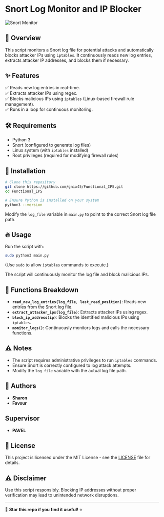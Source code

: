# Snort Log Monitor and IP Blocker

![Snort Monitor](https://img.shields.io/badge/status-active-brightgreen.svg)

## 📌 Overview
This script monitors a Snort log file for potential attacks and automatically blocks attacker IPs using `iptables`. It continuously reads new log entries, extracts attacker IP addresses, and blocks them if necessary.

## ✨ Features
✅ Reads new log entries in real-time.  
✅ Extracts attacker IPs using regex.  
✅ Blocks malicious IPs using `iptables` (Linux-based firewall rule management).  
✅ Runs in a loop for continuous monitoring.

## 🛠 Requirements
- Python 3
- Snort (configured to generate log files)
- Linux system (with `iptables` installed)
- Root privileges (required for modifying firewall rules)

## 🚀 Installation
```sh
# Clone this repository
git clone https://github.com/gnix45/Functional_IPS.git
cd Functional_IPS

# Ensure Python is installed on your system
python3 --version
```

Modify the `log_file` variable in `main.py` to point to the correct Snort log file path.

## 🔥 Usage
Run the script with:
```sh
sudo python3 main.py
```
(Use `sudo` to allow `iptables` commands to execute.)

The script will continuously monitor the log file and block malicious IPs.

## 🧩 Functions Breakdown
- **`read_new_log_entries(log_file, last_read_position)`**: Reads new entries from the Snort log file.
- **`extract_attacker_ips(log_file)`**: Extracts attacker IPs using regex.
- **`block_ip_address(ip)`**: Blocks the identified malicious IPs using `iptables`.
- **`monitor_logs()`**: Continuously monitors logs and calls the necessary functions.

## ⚠️ Notes
- The script requires administrative privileges to run `iptables` commands.
- Ensure Snort is correctly configured to log attack attempts.
- Modify the `log_file` variable with the actual log file path.

## 👥 Authors
- **Sharon**  
- **Favour**
## Supervisor
- **PAVEL**

## 📜 License
This project is licensed under the MIT License - see the [LICENSE](LICENSE) file for details.

## ⚠️ Disclaimer
Use this script responsibly. Blocking IP addresses without proper verification may lead to unintended network disruptions.

---

🌟 **Star this repo if you find it useful!** ⭐
